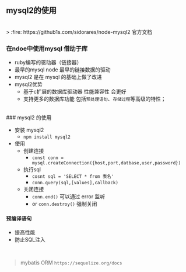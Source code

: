 <!-- 17/1.41前未看 -->
## mysql2的使用
<br>
> :fire: https://github1s.com/sidorares/node-mysql2 官方文档

### 在ndoe中使用mysql 借助于库
- ruby编写的驱动器（链接器）
- 最早的mysql node 最早的链接数据的驱动
- mysql2 是在 mysql 的基础上做了改进
- mysql2优势
    - 基于c扩展的数据库驱动器 性能兼容性 会更好
    - 支持更多的数据库功能 包括`预处理语句`、`存储过程`等高级的特性；
<br>
### mysql2 的使用

- 安装 mysql2
    - `npm install mysql2`
- 使用
    - 创建连接
        - `const conn = mysql.createConnection({host,port,datbase,user,password})`
    - 执行sql
        - `cosnt sql = 'SELECT * from 表名'`
        - `conn.query(sql,[values],callback)`
    - 关闭连接
        - `conn.end()` 可以通过 error 监听
        - or `conn.destroy()` 强制关闭

#### 预编译语句
- 提高性能
- 防止SQL注入

<br>

> mybatis ORM
`https://sequelize.org/docs`